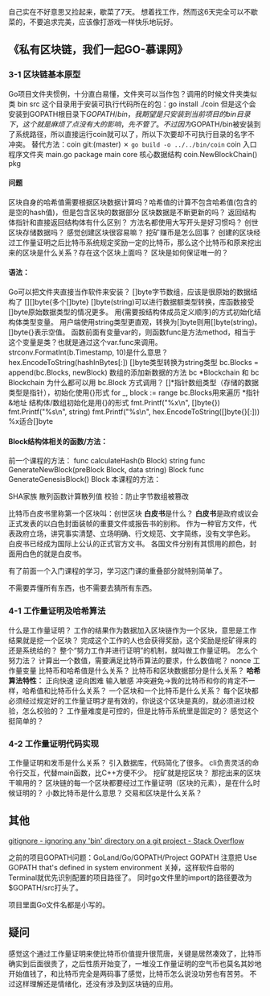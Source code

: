 自己实在不好意思又捡起来，歇菜了7天。
想着找工作，然而这6天完全可以不歇菜的，不要追求完美，应该像打游戏一样快乐地玩好。

## 《私有区块链，我们一起GO-慕课网》
### 3-1 区块链基本原型
Go项目文件夹惯例，十分直白易懂，文件夹可以当作包？调用的时候文件夹类似类
bin
src 这个目录用于安装可执行代码所在的包：go install ./coin 但是这个会安装到GOPATH根目录下$GOPATH/bin，我期望是只安装到当前项目的bin目录下，这个就是麻烦了点没有大的影响，先不管了。不过因为$GOPATH/bin被安装到了系统路径，所以直接运行coin就可以了，所以下次要却不可执行目录的名字不冲突。
替代方法：coin git:(master) ✗ `go build -o ../../bin/coin`
  coin 入口程序文件夹
    main.go
      package main
  core 核心数据结构
    coin.NewBlockChain()
pkg
#### 问题
区块自身的哈希值需要根据区块数据计算吗？哈希值的计算不包含哈希值(包含的是空的hash值)，但是包含区块的数据部分
区块数据是不断更新的吗？
返回结构体指针和直接返回结构体有什么区别？
方法名都使用大写开头是好习惯吗？
创世区块存储数据吗？
感觉创建区块很容易嘛？
挖矿赚币是怎么回事？
创建的区块经过工作量证明之后比特币系统规定奖励一定的比特币，那么这个比特币和原来挖出来的区块是什么关系？存在这个区块上面吗？
区块是如何保证唯一的？
#### 语法：
Go可以把文件夹直接当作软件来安装？
[]byte字节数组，应该是很原始的数据结构了
[][]byte{多个[]byte}
[]byte(string)可以进行数据额类型转换，库函数接受[]byte原始数据类型的情况更多。
用{需要按结构体成员定义顺序}的方式初始化结构体类型变量。
用户端使用string类型更直观，转换为[]byte则用[]byte(string)。
[]byte{}表示空值。
函数前面有变量var的，则函数func是方法method，相当于这个变量是类？也就是通过这个var.func来调用。
strconv.FormatInt(b.Timestamp, 10)是什么意思？
hex.EncodeToString(hashInBytes[:]) []byte类型转换为string类型
bc.Blocks = append(bc.Blocks, newBlock) 数组的添加新数据的方法
bc *Blockchain 和 bc Blockchain 为什么都可以用 bc.Block 方式调用？
[]*指针数组类型（存储的数据类型是指针），初始化使用{}形式
for _, block := range bc.Blocks用来遍历
*指针
&地址
结构体/数组初始化是用{}的形式
fmt.Printf("%x\n", []byte{})
fmt.Printf("%s\n", string)
fmt.Printf("%s\n", hex.EncodeToString([]byte{}[:]))
%x适合[]byte
#### Block结构体相关的函数/方法：
前一个课程的方法：
func calculateHash(b Block) string
func GenerateNewBlock(preBlock Block, data string) Block
func GenerateGenesisBlock() Block
本课程的方法：

SHA家族
散列函数计算散列值
校验：防止字节数组被篡改

比特币白皮书里称第一个区块叫：创世区块
**白皮书**是什么？
**白皮书**是政府或议会正式发表的以白色封面装帧的重要文件或报告书的别称。 作为一种官方文件，代表政府立场，讲究事实清楚、立场明确、行文规范、文字简练，没有文学色彩。 白皮书已经成为国际上公认的正式官方文书。 各国文件分别有其惯用的颜色，封面用白色的就是白皮书。

有了前面一个入门课程的学习，学习这门课的重叠部分就特别简单了。

不需要弄懂所有东西，也不需要去猜所有东西。
### 4-1 工作量证明及哈希算法
什么是工作量证明？
工作的结果作为数据加入区块链作为一个区块，意思是工作结果就是挖一个区块？
完成这个工作的人也会获得奖励，这个奖励是挖矿得来的还是系统给的？
整个“努力工作并进行证明”的机制，就叫做工作量证明。
怎么个努力法？
计算出一个数值，需要满足比特币算法的要求，什么数值呢？
nonce 工作量变量
比特币和哈希值是什么关系？
比特币和区块数据部分是什么关系？
**哈希算法特性：**
正向快速
逆向困难
输入敏感
冲突避免->我的比特币和你的肯定不一样，哈希值和比特币什么关系？
一个区块和一个比特币是什么关系？
每个区块都必须经过规定好的工作量证明才是有效的，你说这个区块是真的，就必须进过校验，怎么校验的？
工作量难度是可控的，但是比特币系统里是固定的？
感觉这个挺简单的？
### 4-2 工作量证明代码实现
工作量证明和发币是什么关系？
引入数据库，代码简化了很多。
cli负责灵活的命令行交互，代替main函数，比C++方便不少。
挖矿就是挖区块？
那挖出来的区块干嘛用的？
区块链的每一个区块都要经过工作量证明（区块的元素），是在什么时候证明的？
小数比特币是什么意思？
交易和区块是什么关系？

## 其他
[gitignore - ignoring any 'bin' directory on a git project - Stack Overflow](https://stackoverflow.com/questions/1470572/ignoring-any-bin-directory-on-a-git-project)

之前的项目GOPATH问题：GoLand/Go/GOPATH/Project GOPATH 注意把
Use GOPATH that's defined in system environment 关掉，这样软件自带的Terminal就优先识别配置的项目路径了。
同时go文件里的import的路径要改为$GOPATH/src打头了。

项目里面Go文件名都是小写的。

## 疑问
感觉这个通过工作量证明来使比特币价值提升很荒唐，关键是居然凑效了，比特币确实到后面很贵了，之后性质开始变了，一堆没工作量证明的空气币也莫名其妙地开始值钱了，和比特币完全是两码事了感觉，比特币怎么说没功劳也有苦劳。
不过这样理解还是情绪化，还没有涉及到区块链的应用。
